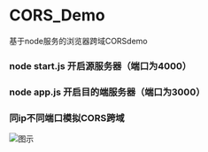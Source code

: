 # CORS_Demo
基于node服务的浏览器跨域CORSdemo

### node start.js 开启源服务器（端口为4000）
### node app.js 开启目的端服务器（端口为3000）
### 同ip不同端口模拟CORS跨域

![图示](https://github.com/MayerFan/CORS_Demo/blob/master/cors.gif)
